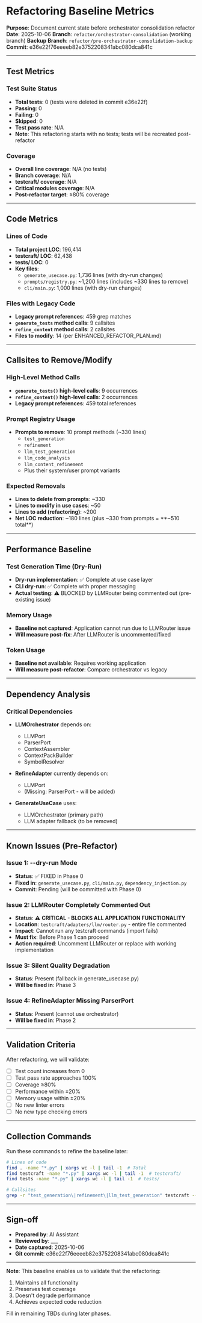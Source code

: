 # Refactoring Baseline Metrics

**Purpose**: Document current state before orchestrator consolidation refactor
**Date**: 2025-10-06
**Branch**: `refactor/orchestrator-consolidation` (working branch)
**Backup Branch**: `refactor/pre-orchestrator-consolidation-backup`
**Commit**: e36e22f76eeeeb82e3752208341abc080dca841c

---

## Test Metrics

### Test Suite Status
- **Total tests**: 0 (tests were deleted in commit e36e22f)
- **Passing**: 0
- **Failing**: 0
- **Skipped**: 0
- **Test pass rate**: N/A
- **Note**: This refactoring starts with no tests; tests will be recreated post-refactor

### Coverage
- **Overall line coverage**: N/A (no tests)
- **Branch coverage**: N/A
- **testcraft/ coverage**: N/A
- **Critical modules coverage**: N/A
- **Post-refactor target**: ≥80% coverage

---

## Code Metrics

### Lines of Code
- **Total project LOC**: 196,414
- **testcraft/ LOC**: 62,438
- **tests/ LOC**: 0
- **Key files**:
  - `generate_usecase.py`: 1,736 lines (with dry-run changes)
  - `prompts/registry.py`: ~1,200 lines (includes ~330 lines to remove)
  - `cli/main.py`: 1,000 lines (with dry-run changes)

### Files with Legacy Code
- **Legacy prompt references**: 459 grep matches
- **`generate_tests` method calls**: 9 callsites
- **`refine_content` method calls**: 2 callsites
- **Files to modify**: 14 (per ENHANCED_REFACTOR_PLAN.md)

---

## Callsites to Remove/Modify

### High-Level Method Calls
- **`generate_tests()` high-level calls**: 9 occurrences
- **`refine_content()` high-level calls**: 2 occurrences
- **Legacy prompt references**: 459 total references

### Prompt Registry Usage
- **Prompts to remove**: 10 prompt methods (~330 lines)
  - `test_generation`
  - `refinement`
  - `llm_test_generation`
  - `llm_code_analysis`
  - `llm_content_refinement`
  - Plus their system/user prompt variants

### Expected Removals
- **Lines to delete from prompts**: ~330
- **Lines to modify in use cases**: ~50
- **Lines to add (refactoring)**: ~200
- **Net LOC reduction**: ~180 lines (plus ~330 from prompts = **~510 total**)

---

## Performance Baseline

### Test Generation Time (Dry-Run)
- **Dry-run implementation**: ✅ Complete at use case layer
- **CLI dry-run**: ✅ Complete with proper messaging
- **Actual testing**: ⚠️ BLOCKED by LLMRouter being commented out (pre-existing issue)

### Memory Usage
- **Baseline not captured**: Application cannot run due to LLMRouter issue
- **Will measure post-fix**: After LLMRouter is uncommented/fixed

### Token Usage
- **Baseline not available**: Requires working application
- **Will measure post-refactor**: Compare orchestrator vs legacy

---

## Dependency Analysis

### Critical Dependencies
- **LLMOrchestrator** depends on:
  - LLMPort
  - ParserPort
  - ContextAssembler
  - ContextPackBuilder
  - SymbolResolver

- **RefineAdapter** currently depends on:
  - LLMPort
  - (Missing: ParserPort - will be added)

- **GenerateUseCase** uses:
  - LLMOrchestrator (primary path)
  - LLM adapter fallback (to be removed)

---

## Known Issues (Pre-Refactor)

### Issue 1: --dry-run Mode
- **Status**: ✅ FIXED in Phase 0
- **Fixed in**: `generate_usecase.py`, `cli/main.py`, `dependency_injection.py`
- **Commit**: Pending (will be committed with Phase 0)

### Issue 2: LLMRouter Completely Commented Out
- **Status**: ⚠️ **CRITICAL - BLOCKS ALL APPLICATION FUNCTIONALITY**
- **Location**: `testcraft/adapters/llm/router.py` - entire file commented
- **Impact**: Cannot run any testcraft commands (import fails)
- **Must fix**: Before Phase 1 can proceed
- **Action required**: Uncomment LLMRouter or replace with working implementation

### Issue 3: Silent Quality Degradation
- **Status**: Present (fallback in generate_usecase.py)
- **Will be fixed in**: Phase 3

### Issue 4: RefineAdapter Missing ParserPort
- **Status**: Present (cannot use orchestrator)
- **Will be fixed in**: Phase 2

---

## Validation Criteria

After refactoring, we will validate:

- [ ] Test count increases from 0
- [ ] Test pass rate approaches 100%
- [ ] Coverage ≥80%
- [ ] Performance within ±20%
- [ ] Memory usage within ±20%
- [ ] No new linter errors
- [ ] No new type checking errors

---

## Collection Commands

Run these commands to refine the baseline later:

```bash
# Lines of code
find . -name "*.py" | xargs wc -l | tail -1  # Total
find testcraft -name "*.py" | xargs wc -l | tail -1  # testcraft/
find tests -name "*.py" | xargs wc -l | tail -1  # tests/

# Callsites
grep -r "test_generation\|refinement\|llm_test_generation" testcraft --include="*.py" | wc -l
```

---

## Sign-off

- **Prepared by**: AI Assistant
- **Reviewed by**: ___
- **Date captured**: 2025-10-06
- **Git commit**: e36e22f76eeeeb82e3752208341abc080dca841c

---

**Note**: This baseline enables us to validate that the refactoring:
1. Maintains all functionality
2. Preserves test coverage
3. Doesn't degrade performance
4. Achieves expected code reduction

Fill in remaining TBDs during later phases.
